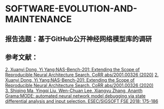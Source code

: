 # SOFTWARE-EVOLUTION-AND-MAINTENANCE
## 报告选题：基于GitHub公开神经网络模型库的调研
## 参考文献：
[2.	Xuanyi Dong, Yi Yang:NAS-Bench-201: Extending the Scope of Reproducible Neural Architecture Search. CoRR abs/2001.00326 (2020)](/reference/2001.00326.pdf) 
[2.	Xuanyi Dong, Yi Yang:NAS-Bench-201: Extending the Scope of Reproducible Neural Architecture Search. CoRR abs/2001.00326 (2020)](/reference/2001.00326.pdf)  
[3.	Shiqing Ma, Yingqi Liu, Wen-Chuan Lee, Xiangyu Zhang, Ananth Grama:MODE: automated neural network model debugging via state differential analysis and input selection. ESEC/SIGSOFT FSE 2018: 175-186](/reference/3236024.3236082.pdf)  

